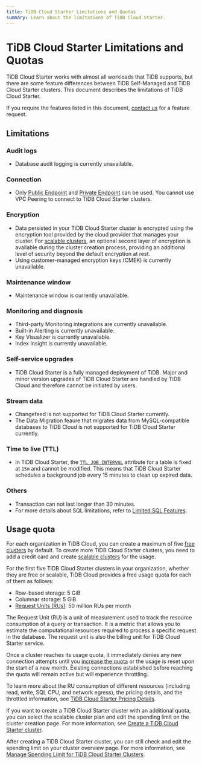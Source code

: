 ```yaml
---
title: TiDB Cloud Starter Limitations and Quotas
summary: Learn about the limitations of TiDB Cloud Starter.
---
```


# TiDB Cloud Starter Limitations and Quotas

<!-- markdownlint-disable MD026 -->

TiDB Cloud Starter works with almost all workloads that TiDB supports, but there are some feature differences between TiDB Self-Managed and TiDB Cloud Starter clusters. This document describes the limitations of TiDB Cloud Starter.

If you require the features listed in this document, [contact us](https://www.pingcap.com/contact-us/?from=en) for a feature request.

## Limitations

### Audit logs

- Database audit logging is currently unavailable.

### Connection

- Only [Public Endpoint](/tidb-cloud/connect-via-standard-connection-serverless.md) and [Private Endpoint](/tidb-cloud/set-up-private-endpoint-connections-serverless.md) can be used. You cannot use VPC Peering to connect to TiDB Cloud Starter clusters.

### Encryption

- Data persisted in your TiDB Cloud Starter cluster is encrypted using the encryption tool provided by the cloud provider that manages your cluster. For [scalable clusters](/tidb-cloud/select-cluster-tier.md#scalable-cluster-plan), an optional second layer of encryption is available during the cluster creation process, providing an additional level of security beyond the default encryption at rest.
- Using customer-managed encryption keys (CMEK) is currently unavailable.

### Maintenance window

- Maintenance window is currently unavailable.

### Monitoring and diagnosis

- Third-party Monitoring integrations are currently unavailable.
- Built-in Alerting is currently unavailable.
- Key Visualizer is currently unavailable.
- Index Insight is currently unavailable.

### Self-service upgrades

- TiDB Cloud Starter is a fully managed deployment of TiDB. Major and minor version upgrades of TiDB Cloud Starter are handled by TiDB Cloud and therefore cannot be initiated by users.

### Stream data

- Changefeed is not supported for TiDB Cloud Starter currently.
- The Data Migration feaure that migrates data from MySQL-compatible databases to TiDB Cloud is not supported for TiDB Cloud Starter currently.

### Time to live (TTL)

- In TiDB Cloud Starter, the [`TTL_JOB_INTERVAL`](/time-to-live.md#ttl-job) attribute for a table is fixed at `15m` and cannot be modified. This means that TiDB Cloud Starter schedules a background job every 15 minutes to clean up expired data.

### Others

- Transaction can not last longer than 30 minutes.
- For more details about SQL limitations, refer to [Limited SQL Features](/tidb-cloud/limited-sql-features.md).

## Usage quota

For each organization in TiDB Cloud, you can create a maximum of five [free clusters](/tidb-cloud/select-cluster-tier.md#free-cluster-plan) by default. To create more TiDB Cloud Starter clusters, you need to add a credit card and create [scalable clusters](/tidb-cloud/select-cluster-tier.md#scalable-cluster-plan) for the usage.

For the first five TiDB Cloud Starter clusters in your organization, whether they are free or scalable, TiDB Cloud provides a free usage quota for each of them as follows:

- Row-based storage: 5 GiB
- Columnar storage: 5 GiB
- [Request Units (RUs)](/tidb-cloud/tidb-cloud-glossary.md#request-unit): 50 million RUs per month

The Request Unit (RU) is a unit of measurement used to track the resource consumption of a query or transaction. It is a metric that allows you to estimate the computational resources required to process a specific request in the database. The request unit is also the billing unit for TiDB Cloud Starter service.

Once a cluster reaches its usage quota, it immediately denies any new connection attempts until you [increase the quota](/tidb-cloud/manage-serverless-spend-limit.md#update-spending-limit) or the usage is reset upon the start of a new month. Existing connections established before reaching the quota will remain active but will experience throttling.

To learn more about the RU consumption of different resources (including read, write, SQL CPU, and network egress), the pricing details, and the throttled information, see [TiDB Cloud Starter Pricing Details](https://www.pingcap.com/tidb-cloud-serverless-pricing-details). <!--TBD, ToDo: Not sure the Pricing URL for TiDB Cloud Starter-->

If you want to create a TiDB Cloud Starter cluster with an additional quota, you can select the scalable cluster plan and edit the spending limit on the cluster creation page. For more information, see [Create a TiDB Cloud Starter cluster](/tidb-cloud/create-tidb-cluster-serverless.md).

After creating a TiDB Cloud Starter cluster, you can still check and edit the spending limit on your cluster overview page. For more information, see [Manage Spending Limit for TiDB Cloud Starter Clusters](/tidb-cloud/manage-serverless-spend-limit.md).
